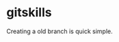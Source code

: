 <!--
 * @Author: your name
 * @Date: 2022-02-15 14:15:31
<<<<<<< HEAD
 * @LastEditTime: 2022-02-15 16:12:23
=======
 * @LastEditTime: 2022-02-15 14:36:18
>>>>>>> feature1
 * @LastEditors: Please set LastEditors
 * @Description: 打开koroFileHeader查看配置 进行设置: https://github.com/OBKoro1/koro1FileHeader/wiki/%E9%85%8D%E7%BD%AE
 * @FilePath: \testd:\workSpace\tset1\gitskills\README.md
-->
# gitskills
Creating a old branch is quick  simple.
